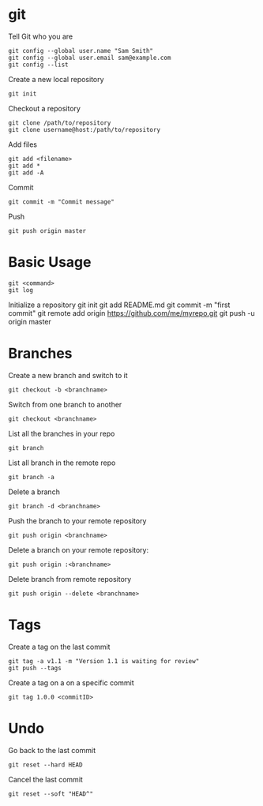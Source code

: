 # git

Tell Git who you are

    git config --global user.name "Sam Smith"
    git config --global user.email sam@example.com
    git config --list

Create a new local repository

    git init

Checkout a repository

    git clone /path/to/repository
    git clone username@host:/path/to/repository

Add files

    git add <filename>
    git add *
    git add -A

Commit

    git commit -m "Commit message"

Push

    git push origin master



# Basic Usage

    git <command>
    git log

Initialize a repository
    git init
    git add README.md
    git commit -m "first commit"
    git remote add origin https://github.com/me/myrepo.git
    git push -u origin master



# Branches
Create a new branch and switch to it

    git checkout -b <branchname>

Switch from one branch to another

    git checkout <branchname>

List all the branches in your repo

    git branch

List all branch in the remote repo

    git branch -a

Delete a branch

    git branch -d <branchname>

Push the branch to your remote repository

    git push origin <branchname>

Delete a branch on your remote repository:

    git push origin :<branchname>

Delete branch from remote repository

    git push origin --delete <branchname>



# Tags
Create a tag on the last commit

    git tag -a v1.1 -m "Version 1.1 is waiting for review"
    git push --tags

Create a tag on a on a specific commit

    git tag 1.0.0 <commitID>



# Undo
Go back to the last commit

    git reset --hard HEAD

Cancel the last commit

    git reset --soft "HEAD^"



